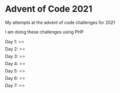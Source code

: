 # Advent of Code 2021

My attempts at the advent of code challenges for 2021

I am doing these challenges using PHP

Day 1: :star::star:  
Day 2: :star::star:  
Day 3: :star::star:  
Day 4: :star::star:  
Day 5: :star::star:  
Day 6: :star::star:  
Day 7: :star::star:

